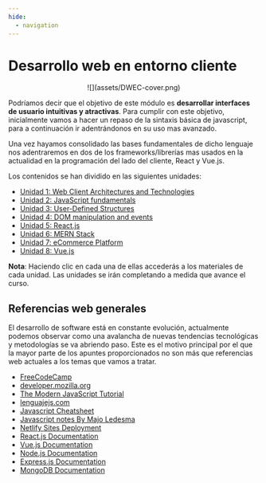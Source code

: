```yaml
---
hide:
  - navigation
---
```


# Desarrollo web en entorno cliente

<center>
![](assets/DWEC-cover.png)
</center>

Podríamos decir que el objetivo de este módulo es **desarrollar interfaces de usuario intuitivas y atractivas**. Para cumplir con este objetivo, inicialmente vamos a hacer un repaso de la sintaxis básica de javascript, para a continuación ir adentrándonos en su uso mas avanzado.

Una vez hayamos consolidado las bases fundamentales de dicho lenguaje nos adentraremos en dos de los frameworks/librerías mas usados en la actualidad en la programación del lado del cliente, React y Vue.js.

Los contenidos se han dividido en las siguientes unidades:

* [Unidad 1: Web Client Architectures and Technologies](ud1.md)
* [Unidad 2: JavaScript fundamentals](ud2.md)
* [Unidad 3: User-Defined Structures](ud3.md)
* [Unidad 4: DOM manipulation and events](ud4.md)
* [Unidad 5: React.js](ud5.md)
* [Unidad 6: MERN Stack](ud6.md)
* [Unidad 7: eCommerce Platform](ud7.md)
* [Unidad 8: Vue.js](ud8.md)

**Nota**: Haciendo clic en cada una de ellas accederás a los materiales de cada unidad. Las unidades se irán completando a medida que avance el curso.


## Referencias web generales

El desarrollo de software está en constante evolución, actualmente podemos observar como una avalancha de nuevas tendencias tecnológicas y metodologías se va abriendo paso. Este es el motivo principal por el que la mayor parte de los apuntes proporcionados no son más que referencias web actuales a los temas que vamos a tratar.

* [FreeCodeCamp](https://www.freecodecamp.org/)
* [developer.mozilla.org](https://developer.mozilla.org/es/docs/Web/JavaScript)
* [The Modern JavaScript Tutorial](https://javascript.info/)
* [lenguajejs.com](https://lenguajejs.com/javascript/)
* [Javascript Cheatsheet](/assets/javascript-cheatsheet.pdf)
* [Javascript notes By Majo Ledesma](/assets/js-notesByMajoLedesma.pdf)
* [Netlify Sites Deployment](https://docs.netlify.com/site-deploys/create-deploys/)
* [React.js Documentation](https://es.react.dev/)
* [Vue.js Documentation](https://vuejs.org/guide/introduction.html)
* [Node.js Documentation](https://nodejs.org/es/docs)
* [Express.js Documentation](https://expressjs.com/es/)
* [MongoDB Documentation](https://www.mongodb.com/docs/)